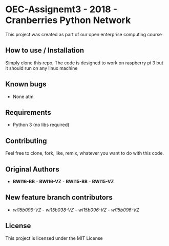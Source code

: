 # OEC-Assignemt3 - 2018 - Cranberries Python Network

This project was created as part of our open enterprise computing course

## How to use / Installation

Simply clone this repo. The code is designed to work on raspberry pi 3 but it should run on any linux machine

## Known bugs
* None atm

## Requirements

* Python 3 (no libs required)

## Contributing

Feel free to clone, fork, like, remix, whatever you want to do with this code.


## Original Authors

* **BWI16-BB** - **BWI16-VZ** - **BWI15-BB** - **BWI15-VZ**

## New feature branch contributors

* *wi15b099-VZ* - *wi15b038-VZ* - *wi15b096-VZ* - *wi15b096-VZ* 

## License

This project is licensed under the MIT License

